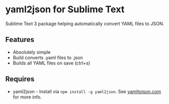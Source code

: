 yaml2json for Sublime Text
==========================

Sublime Text 3 package helping automatically convert YAML files to JSON.

Features
--------
- Absolutely simple
- Build converts .yaml files to .json
- Builds all YAML files on save (ctrl+s)

Requires
--------
- yaml2json - Install via `npm install -g yaml2json`. See [yamltojson.com](http://yamltojson.com/) for more info.